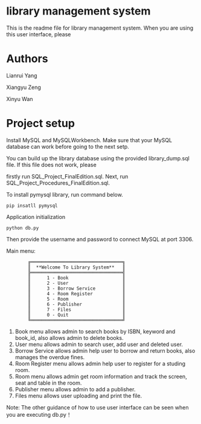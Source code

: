 # library management system
This is the readme file for library management system. When you are using this user interface, please

# Authors
Lianrui Yang

Xiangyu Zeng

Xinyu Wan


# Project setup
Install MySQL and MySQLWorkbench. Make sure that your MySQL database can work before going to the next setp.

You can build up the library database using the provided library_dump.sql file. If this file does not work, please

firstly run SQL_Project_FinalEdition.sql. Next, run SQL_Project_Procedures_FinalEdition.sql.

To install pymysql library, run command below.
```
pip insatll pymysql
```
Application initialization
```
python db.py
```
Then provide the username and password to connect MySQL at port 3306.

Main menu:
```
        ╔══════════════════════════════════╗
        ║  **Welcome To Library System**   ║
        ╠══════════════════════════════════╣
        ║      1 - Book                    ║
        ║      2 - User                    ║
        ║      3 - Borrow Service          ║
        ║      4 - Room Register           ║
        ║      5 - Room                    ║
        ║      6 - Publisher               ║
        ║      7 - Files                   ║
        ║      0 - Quit                    ║
        ╚══════════════════════════════════╝
```
1. Book menu allows admin to search books by ISBN, keyword and book_id, also allows admin to delete books.
2. User menu allows admin to search user, add user and deleted user.
3. Borrow Service allows admin help user to borrow and return books, also manages the overdue fines.
4. Room Register menu allows admin help user to register for a studing room.
5. Room menu allows admin get room information and track the screen, seat and table in the room.
6. Publisher menu allows admin to add a publisher.
7. Files menu allows user uploading and print the file.

Note: The other guidance of how to use user interface can be seen when you are executing db.py！
